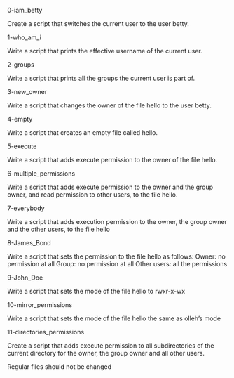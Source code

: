 0-iam_betty

Create a script that switches the current user to the user betty.

1-who_am_i

Write a script that prints the effective username of the current user.

2-groups

Write a script that prints all the groups the current user is part of.

3-new_owner

Write a script that changes the owner of the file hello to the user betty.

4-empty

Write a script that creates an empty file called hello.

5-execute

Write a script that adds execute permission to the owner of the file hello.

6-multiple_permissions

Write a script that adds execute permission to the owner and the group owner, and read permission to other users, to the file hello.

7-everybody

Write a script that adds execution permission to the owner, the group owner and the other users, to the file hello

8-James_Bond

Write a script that sets the permission to the file hello as follows:
Owner: no permission at all
Group: no permission at all
Other users: all the permissions

9-John_Doe

Write a script that sets the mode of the file hello to rwxr-x-wx

10-mirror_permissions

Write a script that sets the mode of the file hello the same as olleh’s mode

11-directories_permissions

Create a script that adds execute permission to all subdirectories of the current directory for the owner, the group owner and all other users.

Regular files should not be changed
